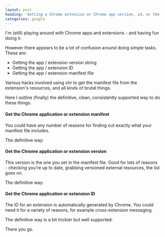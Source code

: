 ```yaml
---
layout: post
heading: 'Getting a Chrome extension or Chrome app version, id, or the entire manifest file'
categories: google
---
```


I'm (still) playing around with Chrome apps and extensions - and having fun doing it.

However there appears to be a lot of confusion around doing simple tasks. These are:

* <span style="line-height: 13px;">Getting the app / extension version string</span>
* Getting the app / extension ID
* Getting the app / extension manifest file

Various hacks involved using xhr to get the manifest file from the extension's resources, and all kinds of brutal things.

Here I outline (finally) the definitive, clean, consistently supported way to do these things.

#### Get the Chrome application or extension manifest

You could have any number of reasons for finding out exactly what your manifest file includes.

The definitive way:

#### Get the Chrome application or extension version

This version is the one you set in the manifest file. Good for lots of reasons - checking you're up to date, grabbing versioned external resources, the list goes on.

The definitive way:

#### Get the Chrome application or extension ID

The ID for an extension is automatically generated by Chrome. You could need it for a variety of reasons, for example cross-extension messaging.

The definitive way is a bit trickier but well supported:

There you go.